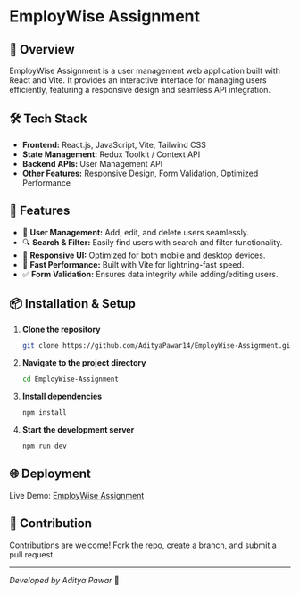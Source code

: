 # EmployWise Assignment

## 🚀 Overview
EmployWise Assignment is a user management web application built with React and Vite. It provides an interactive interface for managing users efficiently, featuring a responsive design and seamless API integration.

## 🛠 Tech Stack
- **Frontend:** React.js, JavaScript, Vite, Tailwind CSS
- **State Management:** Redux Toolkit / Context API
- **Backend APIs:** User Management API
- **Other Features:** Responsive Design, Form Validation, Optimized Performance

## 🎯 Features
- 👥 **User Management:** Add, edit, and delete users seamlessly.
- 🔍 **Search & Filter:** Easily find users with search and filter functionality.
- 🎨 **Responsive UI:** Optimized for both mobile and desktop devices.
- 🚀 **Fast Performance:** Built with Vite for lightning-fast speed.
- ✅ **Form Validation:** Ensures data integrity while adding/editing users.

## 📦 Installation & Setup
1. **Clone the repository**
   ```sh
   git clone https://github.com/AdityaPawar14/EmployWise-Assignment.git
   ```
2. **Navigate to the project directory**
   ```sh
   cd EmployWise-Assignment
   ```
3. **Install dependencies**
   ```sh
   npm install
   ```
4. **Start the development server**
   ```sh
   npm run dev
   ```

## 🌐 Deployment
Live Demo: [EmployWise Assignment](https://employ-wise-assignment-git-main-adityas-projects-a6252269.vercel.app/users)

## 🤝 Contribution
Contributions are welcome! Fork the repo, create a branch, and submit a pull request.

---
_Developed by Aditya Pawar_ 🚀

